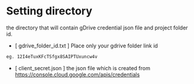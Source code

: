 # Setting directory
the directory that will contain gDrive credential json file and project folder id.

- [ gdrive_folder_id.txt ]
Place only your gdrive folder link id 
```txt
eg. 12I4eTuxKFcTSfgx8SAIPTUxuncw4v
```

- [ client_secret.json ]
the json file which is created from https://console.cloud.google.com/apis/credentials